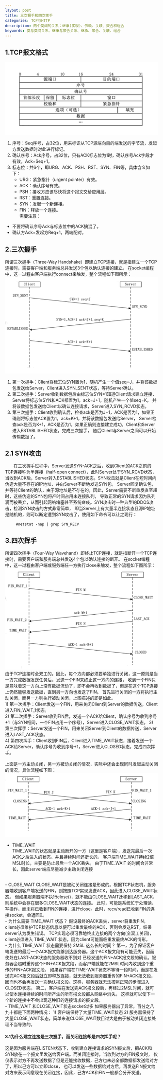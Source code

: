 ```yaml
---
layout: post
title: 三次握手和四次挥手
categories: TCP与HTTP
description: 两个类间的关系：继承(实现)、依赖、关联、聚合和组合
keywords: 类与类间关系、继承与聚合关系、继承、聚合、关联、组合
---
```


## 1.TCP报文格式
![](/images/posts/TCP与HTTP/TCP报文格式图.png)
1) 序号：Seq序号，占32位，用来标识从TCP源端向目的端发送的字节流，发起方发送数据时对此进行标记。  
2) 确认序号：Ack序号，占32位，只有ACK标志位为1时，确认序号Ack字段才有效，Ack=Seq+1。  
3) 标志位：共6个，即URG、ACK、PSH、RST、SYN、FIN等，具体含义如下：  
     - URG：紧急指针（urgent pointer）有效。  
     - ACK：确认序号有效。  
     - PSH：接收方应该尽快将这个报文交给应用层。  
     - RST：重置连接。  
     - SYN：发起一个新连接。  
     - FIN：释放一个连接。  
需要注意：  
- 不要将确认序号Ack与标志位中的ACK搞混了。  
- 确认方Ack=发起方Req+1，两端配对。   
## 2.三次握手
所谓三次握手（Three-Way Handshake）即建立TCP连接，就是指建立一个TCP连接时，需要客户端和服务端总共发送3个包以确认连接的建立。
在socket编程中，这一过程由客户端执行connect来触发，整个流程如下图所示：  
![](/images/posts/TCP与HTTP/三次握手.png)
1) 第一次握手：Client将标志位SYN置为1，随机产生一个值seq=J，并将该数据包发送给Server，Client进入SYN_SENT状态，等待Server确认。  
2) 第二次握手：Server收到数据包后由标志位SYN=1知道Client请求建立连接，Server将标志位SYN和ACK都置为1，ack=J+1，随机产生一个值seq=K，
并将该数据包发送给Client以确认连接请求，Server进入SYN_RCVD状态。  
3) 第三次握手：Client收到确认后，检查ack是否为J+1，ACK是否为1，如果正确则将标志位ACK置为1，ack=K+1，并将该数据包发送给Server，
Server检查ack是否为K+1，ACK是否为1，如果正确则连接建立成功，Client和Server进入ESTABLISHED状态，完成三次握手，
随后Client与Server之间可以开始传输数据了。  
## 2.1 SYN攻击
&emsp;&emsp;在三次握手过程中，Server发送SYN-ACK之后，收到Client的ACK之前的TCP连接称为半连接（half-open connect），此时Server处于SYN_RCVD状态，
当收到ACK后，Server转入ESTABLISHED状态。SYN攻击就是Client在短时间内伪造大量不存在的IP地址，并向Server不断地发送SYN包，
Server回复确认包，并等待Client的确认，由于源地址是不存在的，因此，Server需要不断重发直至超时，这些伪造的SYN包将产时间占用未连接队列，
导致正常的SYN请求因为队列满而被丢弃，从而引起网络堵塞甚至系统瘫痪。SYN攻击时一种典型的DDOS攻击，检测SYN攻击的方式非常简单，
即当Server上有大量半连接状态且源IP地址是随机的，则可以断定遭到SYN攻击了，使用如下命令可以让之现行：
```
     #netstat -nap | grep SYN_RECV
```

## 3.四次挥手
所谓四次挥手（Four-Way Wavehand）即终止TCP连接，就是指断开一个TCP连接时，需要客户端和服务端总共发送4个包以确认连接的断开。
在socket编程中，这一过程由客户端或服务端任一方执行close来触发，整个流程如下图所示：
![](/images/posts/TCP与HTTP/四次挥手.png)
 由于TCP连接时全双工的，因此，每个方向都必须要单独进行关闭，这一原则是当一方完成数据发送任务后，发送一个FIN来终止这一方向的连接，
 收到一个FIN只是意味着这一方向上没有数据流动了，即不会再收到数据了，但是在这个TCP连接上仍然能够发送数据，直到另一方向也发送了FIN。
 首先进行关闭的一方将执行主动关闭，而另一方则执行被动关闭，上图描述的即是如此。  
    1) 第一次挥手：Client发送一个FIN，用来关闭Client到Server的数据传送，Client进入FIN_WAIT_1状态。  
    2) 第二次挥手：Server收到FIN后，发送一个ACK给Client，确认序号为收到序号+1（与SYN相同，一个FIN占用一个序号），Server进入CLOSE_WAIT状态。
    3) 第三次挥手：Server发送一个FIN，用来关闭Server到Client的数据传送，Server进入LAST_ACK状态。  
    4) 第四次挥手：Client收到FIN后，Client进入TIME_WAIT状态，接着发送一个ACK给Server，确认序号为收到序号+1，Server进入CLOSED状态，完成四次挥手。  
<br/>
上面是一方主动关闭，另一方被动关闭的情况，实际中还会出现同时发起主动关闭的情况，具体流程如下图：  
![](/images/posts/TCP与HTTP/同时挥手.png)
- TIME_WAIT  
TIME_WAIT的状态就是主动断开的一方（这里是客户端），发送完最后一次ACK之后进入的状态。并且持续时间还挺长的。
客户端TIME_WAIT持续2倍MSL时长，主要是防止最后一个ACK丢失。 由于TIME_WAIT 的时间会非常长，因此server端应尽量减少主动关闭连接
<br/>
- CLOSE_WAIT  
CLOSE_WAIT是被动关闭连接是形成的。根据TCP状态机，服务器端收到客户端发送的FIN，则按照TCP实现发送ACK，因此进入CLOSE_WAIT状态。
但如果服务器端不执行close()，就不能由CLOSE_WAIT迁移到LAST_ACK，则系统中会存在很多CLOSE_WAIT状态的连接。
此时，可能是系统忙于处理读、写操作，而未将已收到FIN的连接，进行close。此时，recv/read已收到FIN的连接socket，会返回0。
<br/>
- 为什么需要 TIME_WAIT 状态？  
假设最终的ACK丢失，server将重发FIN，client必须维护TCP状态信息以便可以重发最终的ACK，否则会发送RST，结果server认为发生错误。
TCP实现必须可靠地终止连接的两个方向(全双工关闭)，client必须进入 TIME_WAIT 状态，因为client可能面临重发最终ACK的情形。
<br/>
- 为什么 TIME_WAIT 状态需要保持 2MSL 这么长的时间？  
第一，为了保证客户端发送的最后一个ACK报文能够到达服务器。这个ACK报文段有可能丢失，因而使处在LAST-ACK状态的服务器收不到对
已经发送的FIN+ACK报文段的确认。服务器会超时重传这个FIN+ACK报文段，而客户端就能在2MSL时间内收到这个重传的FIN+ACK报文段。
如果客户端在TIME-WAIT状态不等待一段时间，而是在发送完ACK报文段后就立即释放连接，就无法收到服务器重传的FIN+ACK报文段，
因而也不会再发送一次确认报文段。这样，服务器就无法按照正常的步骤进入CLOSED状态。   
第二，客户端在发送完ACK报文段后，再经过2MSL时间，就可以使本连接持续的时间所产生的所有报文段都从网络中消失。
这样就可以使下一个新的连接中不会出现这种旧的连接请求的报文段。 
<br/>
- TIME_WAIT 和CLOSE_WAIT状态socket过多  
如果服务器出了异常，百分之八九十都是下面两种情况：  
1) 客户端保持了大量TIME_WAIT状态  
2) 服务器保持了大量CLOSE_WAIT状态，简单来说CLOSE_WAIT数目过大是由于被动关闭连接处理不当导致的。  

#### 3.1为什么建立连接是三次握手，而关闭连接却是四次挥手呢？
这是因为服务端在LISTEN状态下，收到建立连接请求的SYN报文后，把ACK和SYN放在一个报文里发送给客户端。而关闭连接时，当收到对方的FIN报文时，
仅仅表示对方不再发送数据了但是还能接收数据，己方也未必全部数据都发送给对方了，所以己方可以立即close，
也可以发送一些数据给对方后，再发送FIN报文给对方来表示同意现在关闭连接，因此，己方ACK和FIN一般都会分开发送。